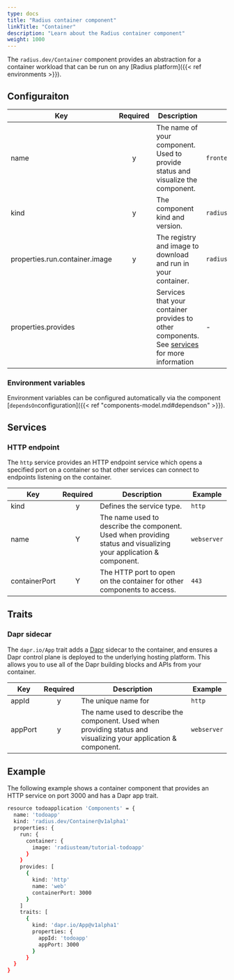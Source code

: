 ```yaml
---
type: docs
title: "Radius container component"
linkTitle: "Container"
description: "Learn about the Radius container component"
weight: 1000
---
```


The `radius.dev/Container` component provides an abstraction for a container workload that can be run on any [Radius platform]({{< ref environments >}}).

## Configuraiton

| Key  | Required | Description | Example |
|------|:--------:|-------------|---------|
| name | y | The name of your component. Used to provide status and visualize the component. | `frontend`
| kind | y |The component kind and version. | `radius.dev/Container@v1alpha1`
| properties.run.container.image | y | The registry and image to download and run in your container. | `radiusteam/frontend`
| properties.provides |  | Services that your container provides to other components. See [services](#services) for more  information | -

### Environment variables

Environment variables can be configured automatically via the component [`dependsOn`configuration]({{< ref "components-model.md#dependson" >}}).

## Services

### HTTP endpoint

The `http` service provides an HTTP endpoint service which opens a specified port on a container so that other services can connect to endpoints listening on the container.

| Key | Required | Description | Example |
|-----|:--------:|-------------|---------|
| kind | y | Defines the service type. | `http`
| name | Y | The name used to describe the component. Used when providing status and visualizing your application & component. | `webserver`
| containerPort | Y | The HTTP port to open on the container for other components to access. | `443`

## Traits

### Dapr sidecar

The `dapr.io/App` trait adds a [Dapr](https://dapr.io) sidecar to the container, and ensures a Dapr control plane is deployed to the underlying hosting platform. This allows you to use all of the Dapr building blocks and APIs from your container.

| Key | Required | Description | Example |
|-----|:--------:|-------------|---------|
| appId | y | The unique name for  | `http`
| appPort | y | The name used to describe the component. Used when providing status and visualizing your application & component. | `webserver`

## Example

The following example shows a container component that provides an HTTP service on port 3000 and has a Dapr app trait.

```sh
resource todoapplication 'Components' = {
  name: 'todoapp'
  kind: 'radius.dev/Container@v1alpha1'
  properties: {
    run: {
      container: {
        image: 'radiusteam/tutorial-todoapp'
      }
    }
    provides: [
      {
        kind: 'http'
        name: 'web'
        containerPort: 3000
      }
    ]
    traits: [
      {
        kind: 'dapr.io/App@v1alpha1'
        properties: {
          appId: 'todoapp'
          appPort: 3000
        }
      }
  }
}
```
